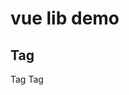 # vue lib demo

<script setup>
import { Tag } from 'vue-lib-starter'
</script>

## Tag

<Tag>Tag</Tag>
<Tag type="primary">Tag</Tag>
